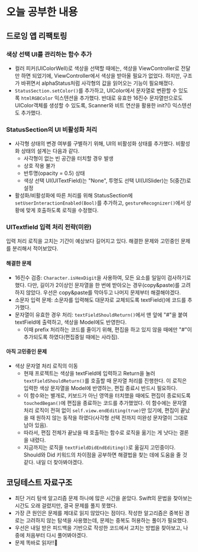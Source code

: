 # 오늘 공부한 내용

## 드로잉 앱 리팩토링
### 색상 선택 UI를 관리하는 함수 추가
- 컬러 피커(UIColorWell)로 색상을 선택할 때에는, 색상을 ViewController로 전달만 하면 되었기에, ViewController에서 색상을 받아올 필요가 없었다. 하지만, 구조가 바뀌면서 alphaStatus처럼 사각형의 값을 읽어오는 기능이 필요해졌다.
- `StatusSection.setColor()`를 추가하고, UIColor에서 문자열로 변환할 수 있도록 `htmlRGBColor` 익스텐션을 추가했다. 반대로 유효한 16진수 문자열만으로도 UIColor객체를 생성할 수 있도록, Scanner와 비트 연산을 활용한 init?() 익스텐션도 추가했다.
### StatusSection의 UI 비활성화 처리
- 사각형 상태의 변경 여부를 구별하기 위해, UI의 비활성화 상태를 추가했다. 비활성화 상태의 설계는 다음과 같다.
    - 사각형이 없는 빈 공간을 터치할 경우 발생
    - 상호 작용 불가
    - 반투명(opacity = 0.5) 상태
    - 색상 선택 UI(UITextField)는 "None", 투명도 선택 UI(UISlider)는 5(중간)로 설정
- 활성화/비활성화에 따른 처리를 위해 StatusSection에 `setUserInteractionEnabled(Bool)`를 추가하고, `gestureRecognizer()`에서 상황에 맞게 호출하도록 로직을 수정했다.
### UITextfield 입력 처리 전략(미완)
입력 처리 로직을 고치는 기간이 예상보다 길어지고 있다. 해결한 문제와 고민중인 문제를 분리해서 적어보았다.
#### 해결한 문제
- 16진수 검증: `Character.isHexDigit`을 사용하여, 모든 요소를 일일이 검사하기로 했다. 다만, 길이가 2이상인 문자열을 한 번에 받아오는 경우(copy&paste)를 고려하지 않았다. 우선은 copy&paste를 막아두고 나머지 문제부터 해결해야겠다.
- 소문자 입력 문제: 소문자를 입력해도 대문자로 교체되도록 textField()에 코드를 추가했다. 
- 문자열이 유효한 경우 처리: `textFieldShouldReturn()`에서 맨 앞에 "#"을 붙여 textField에 출력하고, 색상을 Model에도 반영한다.
    - 이때 prefix 처리하는 코드를 줄이기 위해, 편집을 하고 있지 않을 때에만 "#"이 추가되도록 하였다(편집중일 때에는 사라짐).
#### 아직 고민중인 문제
- 색상 문자열 처리 로직의 이동
    - 현재 프로젝트는 색상을 textField에 입력하고 Return을 눌러 `textFieldShouldReturn()`를 호출할 때 문자열 처리를 진행한다. 이 로직은 입력한 색상 문자열을 Model에 반영하는, 편집 종료시 반드시 필요하다.
    - 이 함수와는 별개로, 키보드가 아닌 영역을 터치했을 때에도 편집이 종료되도록 `touchedBegan()`에 편집을 종료하는 코드를 추가했었다. 이 함수에는 문자열 처리 로직이 전혀 없이 `self.view.endEditing(true)`만 있기에, 편집이 끝났을 때 원하지 않는 동작을 하였다(사각형 선택 전까지 미완성 문자열이 그대로 남아 있음).
    - 따라서, 편집 전체가 끝났을 때 호출하는 함수로 로직을 옮기는 게 낫다는 결론을 내렸다.
    - 지금까지는 로직을 `textFieldDidEndEditing()`로 옮길지 고민중이다. Should와 Did 키워드의 차이점을 공부하면 해결법을 찾는 데에 도움을 줄 것 같다. 내일 더 찾아봐야겠다.

## 코딩테스트 자료구조
- 최단 거리 탐색 알고리즘 문제 하나에 많은 시간을 쏟았다. Swift의 문법을 찾아보는 시간도 오래 걸렸지만, 결국 문제를 풀지 못했다.
- 가장 큰 원인은 문제를 제대로 읽지 않았다는 점이다. 작성한 알고리즘은 중복된 경로는 고려하지 않는 탐색을 사용했는데, 문제는 중복도 허용하는 풀이가 필요했다.
- 우선은 내일 받은 피드백을 기반으로 작성한 코드에서 고치는 방법을 찾아보고, 나중에 처음부터 다시 풀어봐야겠다.
- 문제 똑바로 읽자!!🤕
